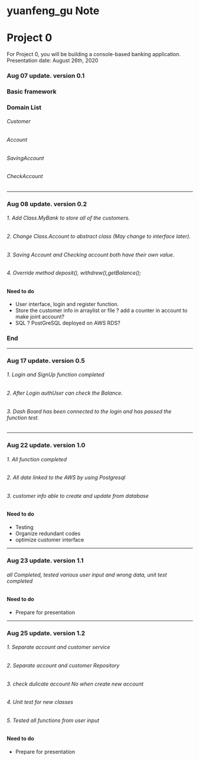 # yuanfeng_gu Note
# Project 0
For Project 0, you will be building a console-based banking application. Presentation date: August 26th, 2020


### Aug 07 update. version 0.1

### Basic framework

###  Domain List

###### Customer
###### Account
###### SavingAccount
###### CheckAccount

----------------------------------------------------------------------

### Aug 08 update. version 0.2

###### 1.  Add  Class.MyBank to store all of the customers. 
###### 2.  Change Class.Account to abstract class (May change to interface later).
###### 3. Saving Account and Checking account both have their own value.
###### 4. Override method deposit(), withdrew(),getBalance();


#### Need to do 

- User interface, login and register function.
- Store the customer info in arraylist or file ? add a counter in account to make joint account?
- SQL ? PostGreSQL deployed on AWS RDS? 

### End

-------------------------------------------------------------------------

### Aug 17 update. version 0.5

###### 1.  Login and SignUp function completed  
###### 2.  After Login authUser can check the Balance.
###### 3.  Dash Board has been connected to the login and has passed the function test.





----------------------------------------------------------------------------




### Aug 22 update. version 1.0

###### 1.  All function completed  
###### 2.  All date linked to the AWS by using Postgresql 
###### 3.  customer info able to create and update from database

#### Need to do 
- Testing 
- Organize redundant codes 
- optimize customer interface



-----------------------------------------------------------------------------

### Aug 23 update. version 1.1

######  all Completed, tested various user input and wrong data, unit test completed

#### Need to do 
- Prepare for presentation





--------------------------------------------------------------------------------


### Aug 25 update. version 1.2

###### 1.  Separate account and customer service
###### 2.  Separate account and customer Repository 
###### 3.  check dulicate account No when create new account 
###### 4.  Unit test for new classes 
###### 5.  Tested all functions from user input 


#### Need to do 
- Prepare for presentation

